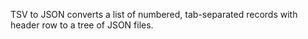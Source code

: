 TSV to JSON converts a list of numbered, tab-separated records with header row to a tree of JSON files.
